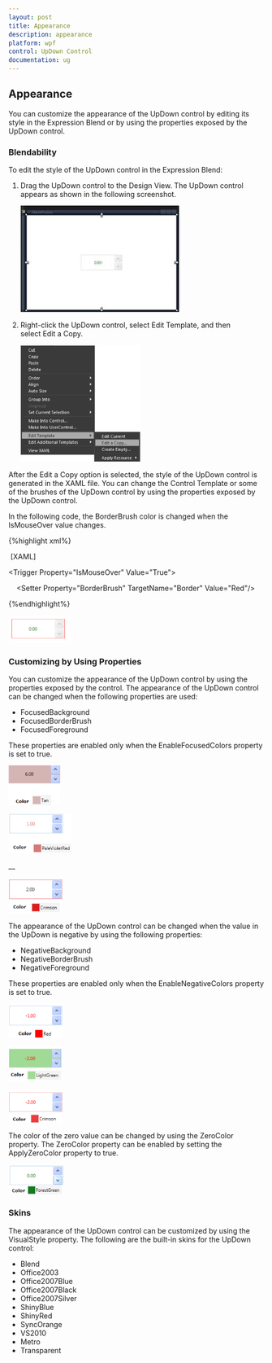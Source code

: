 ```yaml
---
layout: post
title: Appearance
description: appearance
platform: wpf
control: UpDown Control
documentation: ug
---
```


## Appearance

You can customize the appearance of the UpDown control by editing its style in the Expression Blend or by using the properties exposed by the UpDown control.

### Blendability 

To edit the style of the UpDown control in the Expression Blend:

1. Drag the UpDown control to the Design View. The UpDown control appears as shown in the following screenshot.

   ![](Appearance_images/Appearance_img1.jpeg)



2. Right-click the UpDown control, select Edit Template, and then select Edit a Copy.

   ![](Appearance_images/Appearance_img2.png)



After the Edit a Copy option is selected, the style of the UpDown control is generated in the XAML file. You can change the Control Template or some of the brushes of the UpDown control by using the properties exposed by the UpDown control.

In the following code, the BorderBrush color is changed when the IsMouseOver value changes.

{%highlight xml%}

 [XAML]

<Trigger Property="IsMouseOver" Value="True">

    <Setter Property="BorderBrush" TargetName="Border" Value="Red"/>

</Trigger>

{%endhighlight%}

![](Appearance_images/Appearance_img3.png)



### Customizing by Using Properties

You can customize the appearance of the UpDown control by using the properties exposed by the control. The appearance of the UpDown control can be changed when the following properties are used:

* FocusedBackground
* FocusedBorderBrush
* FocusedForeground



These properties are enabled only when the EnableFocusedColors property is set to true.

![](Appearance_images/Appearance_img4.png)



![](Appearance_images/Appearance_img5.png)





__



![](Appearance_images/Appearance_img6.png)



The appearance of the UpDown control can be changed when the value in the UpDown is negative by using the following properties:

* NegativeBackground
* NegativeBorderBrush
* NegativeForeground



These properties are enabled only when the EnableNegativeColors property is set to true.

![](Appearance_images/Appearance_img7.png)



![](Appearance_images/Appearance_img8.png)


![](Appearance_images/Appearance_img9.png)



The color of the zero value can be changed by using the ZeroColor property. The ZeroColor property can be enabled by setting the ApplyZeroColor property to true.



![](Appearance_images/Appearance_img10.png)


### Skins

The appearance of the UpDown control can be customized by using the VisualStyle property. The following are the built-in skins for the UpDown control:

* Blend
* Office2003
* Office2007Blue
* Office2007Black
* Office2007Silver
* ShinyBlue
* ShinyRed
* SyncOrange
* VS2010
* Metro
* Transparent



